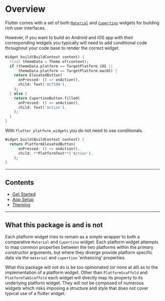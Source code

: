 # Overview

Flutter comes with a set of both [`Material`](https://flutter.dev/docs/development/ui/widgets/material) and [`Cupertino`](https://flutter.dev/docs/development/ui/widgets/cupertino) widgets for building rich user interfaces.

However, if you want to build an Android and iOS app with their corresponding widgets you typically will need to add conditional code throughout your code base to render the correct widget.

```dart
Widget build(BuildContext context) {
  final themeData = Theme.of(context);
  if (themeData.platform == TargetPlatform.iOS ||
      themeData.platform == TargetPlatform.macOS) {
    return ElevatedButton(
      onPressed: () => onAction(),
      child: Text('ACTION'),
    );
  } else {
    return CupertinoButton.filled(
      onPressed: () => onAction(),
      child: Text('Action'),
    );
  }
}
```

With `flutter_platform_widgets` you do not need to use conditionals.

```dart
Widget build(BuildContext context) {
  return PlatformElevatedButton(
      onPressed: () => onAction(),
      child: **PlatformText**('Action'),
    );
}

```

-----

## Contents


* [Get Started](./get_started.md)
* [App Setup](./app_setup.md)
* [Theming](./theming.md)
  
  
-----


## What this package is and is not

Each platform widget tries to remain as a simple wrapper to both a comparative `Material` and `Cupertino` widget. Each platform widget attempts to map common properties between the two platforms within the primary constructor arguments, but where they diverge provide platform specific data via the `material` and `cupertino` 'enhancing' properties.

What this package will not do is be too opinionated (or none at all) as to the implementation of a platform widget. Other than `PlatformScaffold` and `PlatformTabScaffold` each widget will directly map its property to its underlying platform widget. They will not be composed of numerous widgets which risks imposing a structure and style that does not cover typical use of a flutter widget.